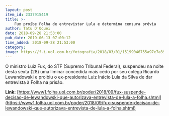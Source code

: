```yaml
---
layout: post
item_id: 2337915419
title: >-
    Fux proíbe Folha de entrevistar Lula e determina censura prévia
author: Tatu D'Oquei
date: 2018-09-28 21:53:00
pub_date: 2019-06-13 07:00:12
time_added: 2018-09-28 21:53:00
category: 
image: https://f.i.uol.com.br/fotografia/2018/03/01/15199046755a97e7a393a7b_1519904675_3x2_rt.jpg
---
```


O ministro Luiz Fux, do STF (Supremo Tribunal Federal), suspendeu na noite desta sexta (28) uma liminar concedida mais cedo por seu colega Ricardo Lewandowski e proibiu o ex-presidente Luiz Inácio Lula da Silva de dar entrevista à Folha na prisão.

**Link:** [https://www1.folha.uol.com.br/poder/2018/09/fux-suspende-decisao-de-lewandowski-que-autorizava-entrevista-de-lula-a-folha.shtml](https://www1.folha.uol.com.br/poder/2018/09/fux-suspende-decisao-de-lewandowski-que-autorizava-entrevista-de-lula-a-folha.shtml)

